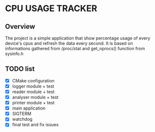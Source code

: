 # CPU USAGE TRACKER
 
## Overview
The project is a simple application that show percentage usage of every device's cpus and refresh the data every second. 
It is based on informations gathered from /proc/stat and get_nprocs() function from sysinfo.h

## TODO list
 - [x] CMake configuration
 - [x] logger module + test
 - [x] reader module + test
 - [x] analyser module + test
 - [x] printer module + test
 - [x] main application
 - [x] SIGTERM
 - [x] watchdog
 - [x] final test and fix issues
